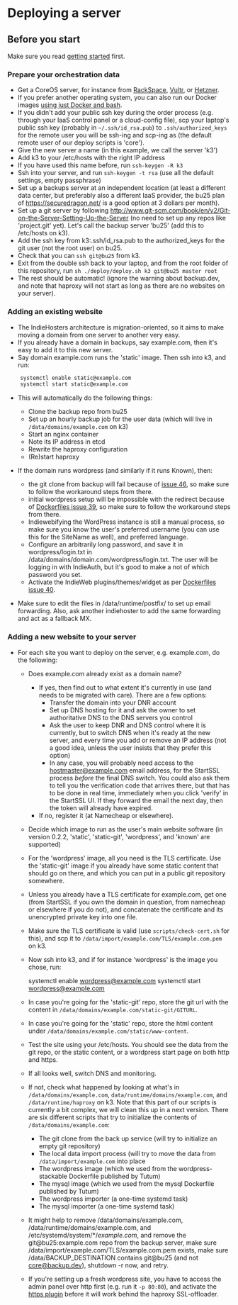 # Deploying a server

## Before you start
Make sure you read [getting started](getting-started-as-a-hoster.md) first.

### Prepare your orchestration data
* Get a CoreOS server, for instance from [RackSpace](rackspace.com), [Vultr](vultr.com), or [Hetzner](http://serverboerse.de/).
* If you prefer another operating system, you can also run our Docker images [using just Docker and bash](using-just-docker-and-bash.md).
* If you didn't add your public ssh key during the order process (e.g. through your IaaS control panel or a cloud-config file),
  scp your laptop's public ssh key (probably in `~/.ssh/id_rsa.pub`) to `.ssh/authorized_keys` for the remote user
  you will be ssh-ing and scp-ing as (the default remote user of our deploy scripts is 'core').
* Give the new server a name (in this example, we call the server 'k3')
* Add k3 to your /etc/hosts with the right IP address
* If you have used this name before, run `ssh-keygen -R k3`
* Ssh into your server, and run `ssh-keygen -t rsa`  (use all the default settings, empty passphrase)
* Set up a backups server at an independent location (at least a different data center, but preferably also a different IaaS provider, the bu25 plan of https://securedragon.net/ is a good option at 3 dollars per month).
* Set up a git server by following http://www.git-scm.com/book/en/v2/Git-on-the-Server-Setting-Up-the-Server (no need to set up any repos like 'project.git' yet).  Let's call the backup server 'bu25' (add this to /etc/hosts on k3).
* Add the ssh key from k3:.ssh/id_rsa.pub to the authorized_keys for the git user (not the root user) on bu25.
* Check that you can `ssh git@bu25` from k3.
* Exit from the double ssh back to your laptop, and from the root folder of this repository, run `sh ./deploy/deploy.sh k3 git@bu25 master root`
* The rest should be automatic! (ignore the warning about backup.dev, and note that haproxy will not start as long as there are no websites on your server).

### Adding an existing website
* The IndieHosters architecture is migration-oriented, so it aims to make moving a domain from one server to another very easy.
* If you already have a domain in backups, say example.com, then it's easy to add it to this new server.
* Say domain example.com runs the 'static' image. Then ssh into k3, and run:

````bash
    systemctl enable static@example.com
    systemctl start static@example.com
````

* This will automatically do the following things:
  * Clone the backup repo from bu25
  * Set up an hourly backup job for the user data (which will live in `/data/domains/example.com` on k3)
  * Start an nginx container
  * Note its IP address in etcd
  * Rewrite the haproxy configuration
  * (Re)start haproxy

* If the domain runs wordpress (and similarly if it runs Known), then:
  * the git clone from backup will fail because of [issue 46](https://github.com/indiehosters/indiehosters/issues/46), so make sure to follow the workaround steps from there.
  * initial wordpress setup will be impossible with the redirect because of [Dockerfiles issue 39](https://github.com/indiehosters/dockerfiles/issues/39), so make sure to follow the workaround steps from there.
  * Indiewebifying the WordPress instance is still a manual process, so make sure you know the user's preferred username (you can use this for the SiteName as well), and preferred language.
  * Configure an arbitrarily long password, and save it in wordpress/login.txt in /data/domains/domain.com/wordpress/login.txt. The user will be logging in with IndieAuth, but it's good to make a not of which password you set.
  * Activate the IndieWeb plugins/themes/widget as per [Dockerfiles issue 40](https://github.com/indiehosters/dockerfiles/issues/40).

* Make sure to edit the files in /data/runtime/postfix/ to set up email forwarding. Also, ask another indiehoster to add the same forwarding and act as a fallback MX.

### Adding a new website to your server
* For each site you want to deploy on the server, e.g. example.com, do the following:
  * Does example.com already exist as a domain name?
    * If yes, then find out to what extent it's currently in use (and needs to be migrated with care). There are a few options:
      * Transfer the domain into your DNR account
      * Set up DNS hosting for it and ask the owner to set authoritative DNS to the DNS servers you control
      * Ask the user to keep DNR and DNS control where it is currently, but to switch DNS when it's ready at the new server, and every time
        you add or remove an IP address (not a good idea, unless the user insists that they prefer this option)
      * In any case, you will probably need access to the hostmaster@example.com email address, for the StartSSL process *before*
        the final DNS switch. You could also ask them to tell you the verification code that arrives there, but that has to be done
        in real time, immediately when you click 'verify' in the StartSSL UI. If they forward the email the next day, then the token
        will already have expired.
    * If no, register it (at Namecheap or elsewhere).
  * Decide which image to run as the user's main website software (in version 0.2.2, 'static', 'static-git', 'wordpress', and 'known' are supported)
  * For the 'wordpress' image, all you need is the TLS certificate. Use the 'static-git' image if you already have some static
    content that should go on there, and which you can put in a public git repository somewhere.
  * Unless you already have a TLS certificate for example.com, get one
    (from StartSSL if you own the domain in question, from namecheap or elsewhere if you do not), and concatenate the certificate
    and its unencrypted private key into one file.
  * Make sure the TLS certificate is valid (use `scripts/check-cert.sh` for this), and scp it to `/data/import/example.com/TLS/example.com.pem` on k3.
  * Now ssh into k3, and if for instance 'wordpress' is the image you chose, run:

    systemctl enable wordpress@example.com
    systemctl start wordpress@example.com

  * In case you're going for the 'static-git' repo, store the git url with the content in `/data/domains/example.com/static-git/GITURL`.
  * In case you're going for the 'static' repo, store the html content under `/data/domains/example.com/static/www-content`.
  * Test the site using your /etc/hosts. You should see the data from the git repo, or the static content, or a wordpress start page
    on both http and https.
  * If all looks well, switch DNS and monitoring.
  * If not, check what happened by looking at what's in `/data/domains/example.com`, `data/runtime/domains/example.com`, and `/data/runtime/haproxy` on k3. Note that this part of our scripts is currently a bit complex, we will clean this up in a next version. There are six different scripts that try to initialize the contents of `/data/domains/example.com`:
    * The git clone from the back up service (will try to initialize an empty git repository)
    * The local data import process (will try to move the data from `/data/import/example.com` into place
    * The wordpress image (which we used from the wordpress-stackable Dockerfile published by Tutum)
    * The mysql image (which we used from the mysql Dockerfile published by Tutum)
    * The wordpress importer (a one-time systemd task)
    * The mysql importer (a one-time systemd task)
  * It might help to remove /data/domains/example.com, /data/runtime/domains/example.com, and /etc/systemd/system/*/*example.com*, and remove the git@bu25:example.com repo from the backup server, make sure /data/import/example.com/TLS/example.com.pem exists, make sure /data/BACKUP_DESTINATION contains git@bu25 (and not core@backup.dev), shutdown -r now, and retry.
  * If you're setting up a fresh wordpress site, you have to access the admin panel over http first (e.g. run it `-p 80:80`), and activate the [https plugin](https://wordpress.org/plugins/wordpress-https/) before it will work behind the haproxy SSL-offloader.
